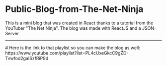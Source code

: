 # Public-Blog-from-The-Net-Ninja
This is a mini blog that was created in React thanks to a tutorial from the YouTuber "The Net Ninja". The blog was made with ReactJS and a JSON-Server
<hr>
# Here is the link to that playlist so you can make the blog as well: https://www.youtube.com/playlist?list=PL4cUxeGkcC9gZD-Tvwfod2gaISzfRiP9d
